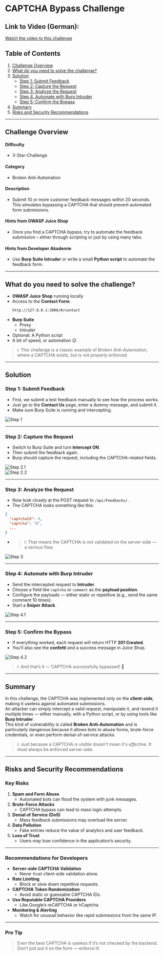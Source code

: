 # CAPTCHA Bypass Challenge

## **Link to Video (German):**  
[Watch the video to this challenge](https://go.screenpal.com/watch/cT1eD1n6NQV)

## Table of Contents

1. [Challenge Overview](#challenge-overview)  
2. [What do you need to solve the challenge?](#what-do-you-need-to-solve-the-challenge)  
3. [Solution](#solution)  
   * [Step 1: Submit Feedback](#step-1-submit-feedback)  
   * [Step 2: Capture the Request](#step-2-capture-the-request)  
   * [Step 3: Analyze the Request](#step-3-analyze-the-request)  
   * [Step 4: Automate with Burp Intruder](#step-4-automate-with-burp-intruder)  
   * [Step 5: Confirm the Bypass](#step-5-confirm-the-bypass)  
4. [Summary](#summary)  
5. [Risks and Security Recommendations](#risks-and-security-recommendations)

---

## Challenge Overview

#### Difficulty

* 3-Star-Challenge

#### Category

* Broken Anti-Automation

#### Description

* Submit 10 or more customer feedback messages within 20 seconds. This simulates bypassing a CAPTCHA that should prevent automated form submissions.

#### Hints from OWASP Juice Shop

* Once you find a CAPTCHA bypass, try to automate the feedback submission – either through scripting or just by using many tabs.

#### Hints from Developer Akademie

* Use **Burp Suite Intruder** or write a small **Python script** to automate the feedback form.

---

## What do you need to solve the challenge?

* **OWASP Juice Shop** running locally  
* Access to the **Contact Form**:
  ```bash
  http://127.0.0.1:3000/#/contact
  ```
* **Burp Suite**  
  * Proxy  
  * Intruder  
* Optional: A Python script  
* A bit of speed, or automation 😉

>i: This challenge is a classic example of *Broken Anti-Automation*, where a CAPTCHA exists, but is not properly enforced.

---

## Solution

### Step 1: Submit Feedback

* First, we submit a test feedback manually to see how the process works.  
* Just go to the **Contact Us** page, enter a dummy message, and submit it.  
* Make sure Burp Suite is running and intercepting.

![Step 1](Step1.png)

---

### Step 2: Capture the Request

* Switch to Burp Suite and turn **Intercept ON**.  
* Then submit the feedback again.  
* Burp should capture the request, including the CAPTCHA-related fields.

![Step 2.1](Step2.1.png)  
![Step 2.2](Step2.2.png)

---

### Step 3: Analyze the Request

* Now look closely at the POST request to `/api/Feedbacks/`.  
* The CAPTCHA looks something like this:

```json
{
  "captchaId": 0,
  "captcha": "8",
  ...
}
```

* >i: That means the CAPTCHA is not validated on the server-side — a serious flaw.

![Step 3](Step3.png)

---

### Step 4: Automate with Burp Intruder

* Send the intercepted request to **Intruder**.  
* Choose a field like `captcha` or `comment` as the **payload position**.  
* Configure the payloads — either static or repetitive (e.g., send the same comment 10 times).  
* Start a **Sniper Attack**.

![Step 4.1](Step4.1.png)

---

### Step 5: Confirm the Bypass

* If everything worked, each request will return HTTP **201 Created**.  
* You’ll also see the **confetti** and a success message in Juice Shop.

![Step 4.2](Step4.2.png)

>i: And that’s it — CAPTCHA successfully bypassed! 🎉

---

## Summary

In this challenge, the CAPTCHA was implemented only on the **client-side**, making it useless against automated submissions.  
An attacker can simply intercept a valid request, manipulate it, and resend it multiple times — either manually, with a Python script, or by using tools like **Burp Intruder**.  
This kind of vulnerability is called **Broken Anti-Automation** and is particularly dangerous because it allows bots to abuse forms, brute-force credentials, or even perform denial-of-service attacks.

>i: Just because a CAPTCHA is *visible* doesn't mean it's *effective*. It must always be enforced server-side.

---

## Risks and Security Recommendations

### Key Risks

1. **Spam and Form Abuse**  
   * Automated bots can flood the system with junk messages.
2. **Brute-Force Attacks**  
   * CAPTCHA bypass can lead to mass login attempts.
3. **Denial of Service (DoS)**  
   * Mass feedback submissions may overload the server.
4. **Data Pollution**  
   * Fake entries reduce the value of analytics and user feedback.
5. **Loss of Trust**  
   * Users may lose confidence in the application’s security.

---

### Recommendations for Developers

- **Server-side CAPTCHA Validation**  
  * Never trust client-side validation alone.
- **Rate Limiting**  
  * Block or slow down repetitive requests.
- **CAPTCHA Token Randomization**  
  * Avoid static or guessable CAPTCHA IDs.
- **Use Reputable CAPTCHA Providers**  
  * Like Google’s reCAPTCHA or hCaptcha.
- **Monitoring & Alerting**  
  * Watch for unusual behavior like rapid submissions from the same IP.

---

### Pro Tip

> Even the best CAPTCHA is useless if it’s not checked by the backend. Don’t just put it on the form — enforce it!
